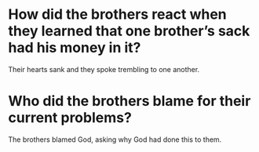 # How did the brothers react when they learned that one brother’s sack had his money in it?

Their hearts sank and they spoke trembling to one another.

# Who did the brothers blame for their current problems?

The brothers blamed God, asking why God had done this to them.

